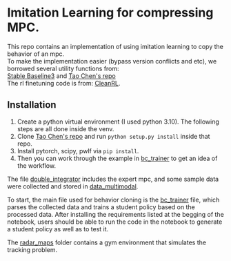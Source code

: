 # Imitation Learning for compressing MPC.
This repo contains an implementation of using imitation learning to copy the behavior of an mpc. \
To make the implementation easier (bypass version conflicts and etc), we borrowed several utility functions from:\
[Stable Baseline3](https://github.com/DLR-RM/stable-baselines3)
and [Tao Chen's repo](https://github.com/taochenshh/easyrl) \
The rl finetuning code is from: [CleanRL](https://github.com/vwxyzjn/cleanrl/tree/master/cleanrl).

## Installation ##
1. Create a python virtual environment (I used python 3.10). The following steps are all done inside the venv.
2. Clone [Tao Chen's repo](https://github.com/taochenshh/easyrl) and run `python setup.py install` inside that repo.
3. Install pytorch, scipy, pwlf via `pip install`.
4. Then you can work through the example in [bc_trainer](https://github.com/lucas-yyy000/mpc_imitation_learning/blob/main/bc_trainer.ipynb) to get an idea of the workflow.




The file [double_integrator](https://github.com/lucas-yyy000/mpc_imitation_learning/tree/main/double_integrator) includes the expert mpc, and some sample data were collected and stored in [data_multimodal](https://github.com/lucas-yyy000/mpc_imitation_learning/tree/main/double_integrator/data_multimodal).

To start, the main file used for behavior cloning is the [bc_trainer](https://github.com/lucas-yyy000/mpc_imitation_learning/blob/main/bc_trainer.ipynb) file, which parses the collected data and trains a student policy based on the processed data. After installing the requirements listed at the begging of the notebook, users should be able to run the code in the notebook to generate a student policy as well as to test it.

The [radar_maps](https://github.com/lucas-yyy000/mpc_imitation_learning/tree/main/radar_maps) folder contains a gym environment that simulates the tracking problem.



